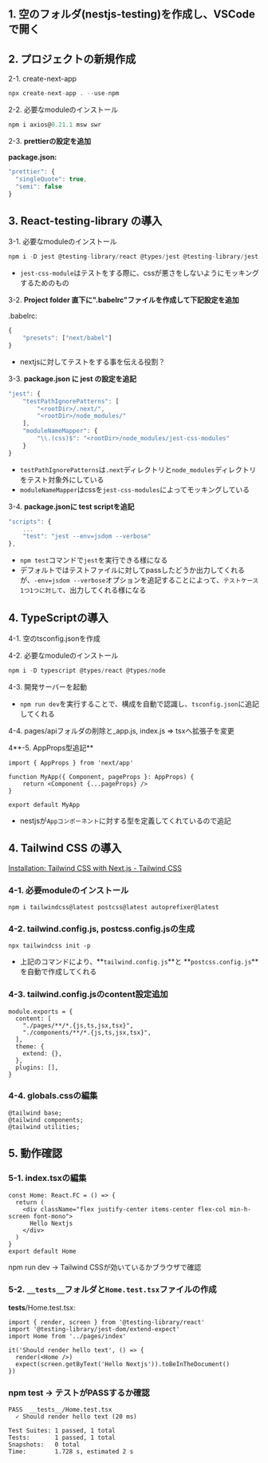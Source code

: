 ## 1. 空のフォルダ(nestjs-testing)を作成し、VSCodeで開く

## 2. プロジェクトの新規作成

2-1. create-next-app

```jsx
npx create-next-app . --use-npm
```

2-2. 必要なmoduleのインストール

```jsx
npm i axios@0.21.1 msw swr
```

2-3. **prettierの設定を追加**

**package.json:**

```jsx
"prettier": {
  "singleQuote": true,
  "semi": false
}
```

## 3. **React-testing-library の導入**

3-1. 必要なmoduleのインストール

```jsx
npm i -D jest @testing-library/react @types/jest @testing-library/jest-dom @testing-library/dom babel-jest @testing-library/user-event jest-css-modules
```

- `jest-css-module`はテストをする際に、cssが悪さをしないようにモッキングするためのもの

3-2. **Project folder 直下に".babelrc"ファイルを作成して下記設定を追加**

.babelrc:

```jsx
{
    "presets": ["next/babel"]
}
```

- nextjsに対してテストをする事を伝える役割？

3-3. **package.json に jest の設定を追記**

```jsx
"jest": {
    "testPathIgnorePatterns": [
        "<rootDir>/.next/",
        "<rootDir>/node_modules/"
    ],
    "moduleNameMapper": {
        "\\.(css)$": "<rootDir>/node_modules/jest-css-modules"
    }
}
```

- `testPathIgnorePatterns`は`.next`ディレクトリと`node_modules`ディレクトリをテスト対象外にしている
- `moduleNameMapper`はcssを`jest-css-modules`によってモッキングしている

3-4. **package.jsonに test scriptを追記**

```jsx
"scripts": {
    ...
    "test": "jest --env=jsdom --verbose"
},
```

- `npm test`コマンドで`jest`を実行できる様になる
- デフォルトではテストファイルに対してpassしたどうか出力してくれるが、`-env=jsdom --verbose`オプションを追記することによって、`テストケース1つ1つに対して`、出力してくれる様になる

## 4. TypeScriptの導入

4-1. 空のtsconfig.jsonを作成

4-2. 必要なmoduleのインストール

```jsx
npm i -D typescript @types/react @types/node
```

4-3. 開発サーバーを起動

- `npm run dev`を実行することで、構成を自動で認識し、`tsconfig.json`に追記してくれる

4-4. pages/apiフォルダの削除と_app.js, index.js ⇒ tsxへ拡張子を変更

4**-5. AppProps型追記**

```tsx
import { AppProps } from 'next/app'

function MyApp({ Component, pageProps }: AppProps) {
    return <Component {...pageProps} />
}

export default MyApp
```

- nestjsが`Appコンポーネント`に対する型を定義してくれているので追記

## **4. Tailwind CSS の導入**

[Installation: Tailwind CSS with Next.js - Tailwind CSS](https://tailwindcss.com/docs/guides/nextjs)

### **4-1. 必要moduleのインストール**

```tsx
npm i tailwindcss@latest postcss@latest autoprefixer@latest
```

### **4-2. tailwind.config.js, postcss.config.jsの生成**

```tsx
npx tailwindcss init -p
```

- 上記のコマンドにより、**`tailwind.config.js`**と **`postcss.config.js`**を自動で作成してくれる

### **4-3. tailwind.config.jsのcontent設定追加**

```tsx
module.exports = {
  content: [
    "./pages/**/*.{js,ts,jsx,tsx}",
    "./components/**/*.{js,ts,jsx,tsx}",
  ],
  theme: {
    extend: {},
  },
  plugins: [],
}
```

### **4-4. globals.cssの編集**

```tsx
@tailwind base;
@tailwind components;
@tailwind utilities;
```

## **5. 動作確認**

### **5-1. index.tsxの編集**

```tsx
const Home: React.FC = () => {
  return (
    <div className="flex justify-center items-center flex-col min-h-screen font-mono">
      Hello Nextjs
    </div>
  )
}
export default Home
```

npm run dev -> Tailwind CSSが効いているかブラウザで確認

### **5-2. `__tests__`フォルダと`Home.test.tsx`ファイルの作成**

__tests__/Home.test.tsx:

```tsx
import { render, screen } from '@testing-library/react'
import '@testing-library/jest-dom/extend-expect'
import Home from '../pages/index'

it('Should render hello text', () => {
  render(<Home />)
  expect(screen.getByText('Hello Nextjs')).toBeInTheDocument()
})
```

### **npm test -> テストがPASSするか確認**

```tsx
PASS  __tests__/Home.test.tsx
  ✓ Should render hello text (20 ms)

Test Suites: 1 passed, 1 total
Tests:       1 passed, 1 total
Snapshots:   0 total
Time:        1.728 s, estimated 2 s
```

